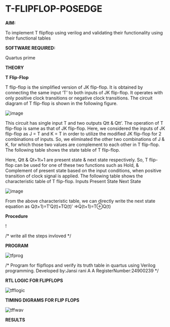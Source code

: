 # T-FLIPFLOP-POSEDGE

**AIM:**

To implement  T flipflop using verilog and validating their functionality using their functional tables

**SOFTWARE REQUIRED:**

Quartus prime

**THEORY**

**T Flip-Flop**

T flip-flop is the simplified version of JK flip-flop. It is obtained by connecting the same input ‘T’ to both inputs of JK flip-flop. It operates with only positive clock transitions or negative clock transitions. The circuit diagram of T flip-flop is shown in the following figure.

![image](https://github.com/naavaneetha/T-FLIPFLOP-POSEDGE/assets/154305477/458a68fe-2d08-4a9d-ac4f-7ae0480ce0bd)

 
This circuit has single input T and two outputs Qtt & Qtt’. The operation of T flip-flop is same as that of JK flip-flop. Here, we considered the inputs of JK flip-flop as J = T and K = T in order to utilize the modified JK flip-flop for 2 combinations of inputs. So, we eliminated the other two combinations of J & K, for which those two values are complement to each other in T flip-flop. The following table shows the state table of T flip-flop.

Here, Qtt & Qt+1t+1 are present state & next state respectively. So, T flip-flop can be used for one of these two functions such as Hold, & Complement of present state based on the input conditions, when positive transition of clock signal is applied. The following table shows the characteristic table of T flip-flop. Inputs Present State Next State

![image](https://github.com/naavaneetha/T-FLIPFLOP-POSEDGE/assets/154305477/cdd7fb32-539f-4b66-bb8d-f305a153c886)

 
From the above characteristic table, we can directly write the next state equation as Q(t+1)=T′Q(t)+TQ(t)′ ⇒Q(t+1)=T⊕Q(t)

**Procedure**


!

/* write all the steps invloved */

**PROGRAM**

![tfprog](https://github.com/user-attachments/assets/28c9a5ad-c64e-4996-8849-ab96c0d7aeff)



/* Program for flipflops and verify its truth table in quartus using Verilog programming. Developed by:Jansi rani A A RegisterNumber:24900239
*/

**RTL LOGIC FOR FLIPFLOPS**


![tfflogic](https://github.com/user-attachments/assets/7cf0377f-b784-42eb-9f31-1ae60d23e8d8)

**TIMING DIGRAMS FOR FLIP FLOPS**

![tffwav](https://github.com/user-attachments/assets/9e3ca07c-7697-4743-9516-3389f359d58d)


**RESULTS**
